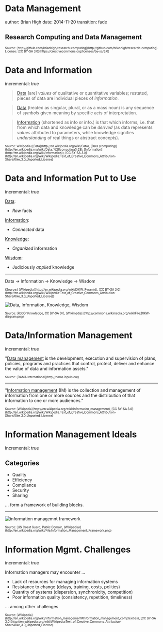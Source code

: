 Data Management
========================================================
author: Brian High
date: 2014-11-20
transition: fade

Research Computing and Data Management
-------------------------------------------------------
<small style="font-size:.7em">
Source: [http://github.com/brianhigh/research-computing](http://github.com/brianhigh/research-computing)<br />
License: [CC BY-SA 3.0](https://creativecommons.org/licenses/by-sa/3.0) 
</small>

Data and Information
========================================================
incremental: true

> [Data](http://en.wikipedia.org/wiki/Data) [are] *values* of qualitative or quantitative variables; restated, pieces of data are individual pieces of *information*.

> [Data](http://en.wikipedia.org/wiki/Data_%28computing%29) (treated as singular, plural, or as a mass noun) is any sequence of *symbols* given meaning by specific acts of interpretation.

> [Information](http://en.wikipedia.org/wiki/Information) (shortened as info or info.) is that which informs, i.e. that from which data and knowledge can be *derived* (as data represents *values* attributed to parameters, while knowledge signifies *understanding* of real things or abstract concepts).

<small style="font-size:.7em">
Source: Wikipedia ([Data](http://en.wikipedia.org/wiki/Data), [Data (computing)](http://en.wikipedia.org/wiki/Data_%28computing%29), [Information](http://en.wikipedia.org/wiki/Information)), [CC BY-SA 3.0](http://en.wikipedia.org/wiki/Wikipedia:Text_of_Creative_Commons_Attribution-ShareAlike_3.0_Unported_License)
</small>

Data and Information Put to Use
========================================================
incremental: true

[Data](http://en.wikipedia.org/wiki/Data):
* *Raw* facts

[Information](http://en.wikipedia.org/wiki/Information):
* *Connected* data

[Knowledge](http://en.wikipedia.org/wiki/Knowledge):
* *Organized* information

[Wisdom](http://en.wikipedia.org/wiki/Wisdom):
* Judiciously *applied* knowledge

----
Data → Information → Knowledge → Wisdom

<small style="font-size:.7em">
(Source:) [Wikipedia](http://en.wikipedia.org/wiki/DIKW_Pyramid), [CC BY-SA 3.0](http://en.wikipedia.org/wiki/Wikipedia:Text_of_Creative_Commons_Attribution-ShareAlike_3.0_Unported_License))
</small>

![Data, Information, Knowledge, Wisdom](http://upload.wikimedia.org/wikipedia/commons/c/c3/DIKW-diagram.png)

<small style="font-size:.7em">
Source: [RobOnKnowledge, CC BY-SA 3.0, (Wikimedia)](http://commons.wikimedia.org/wiki/File:DIKW-diagram.png)
</small>

Data/Information Management
========================================================
incremental: true

"[Data management](http://en.wikipedia.org/wiki/Data_management) is the development, execution and supervision of plans, policies, programs and practices that control, protect, deliver and enhance the value of data and information assets."

<small style="font-size:.7em">
Source: [DAMA International](http://dama.inpuls.eu/)
</small>

----

"[Information management](http://en.wikipedia.org/wiki/Information_management) (IM) is the collection and management of information from one or more sources and the distribution of that information to one or more audiences."

<small style="font-size:.7em">
Source: [Wikipedia](http://en.wikipedia.org/wiki/Information_management), [CC BY-SA 3.0](http://en.wikipedia.org/wiki/Wikipedia:Text_of_Creative_Commons_Attribution-ShareAlike_3.0_Unported_License)
</small>

Information Management Ideals
========================================================
incremental: true

Categories
----------
* Quality
* Efficiency
* Compliance
* Security
* Sharing

... form a framework of building blocks.

----

![information managemnt framework](http://upload.wikimedia.org/wikipedia/en/thumb/2/27/Information_Management_Framework.png/508px-Information_Management_Framework.png)

<small style="font-size:.7em">
Source: [US Coast Guard, Public Domain, (Wikipedia)](http://en.wikipedia.org/wiki/File:Information_Management_Framework.png)
</small>

Information Mgmt. Challenges
========================================================
incremental: true

Information managers may encounter ...

* Lack of resources for managing information systems
* Resistance to change (delays, training, costs, politics)
* Quantity of systems (dispersion, synchronicity, competition)
* Poor information quality (consistency, repetition, timeliness)

... among other challenges.

<small style="font-size:.7em">
Source: [Wikipedia](http://en.wikipedia.org/wiki/Information_management#Information_management_complexities), [CC BY-SA 3.0](http://en.wikipedia.org/wiki/Wikipedia:Text_of_Creative_Commons_Attribution-ShareAlike_3.0_Unported_License)
</small>
